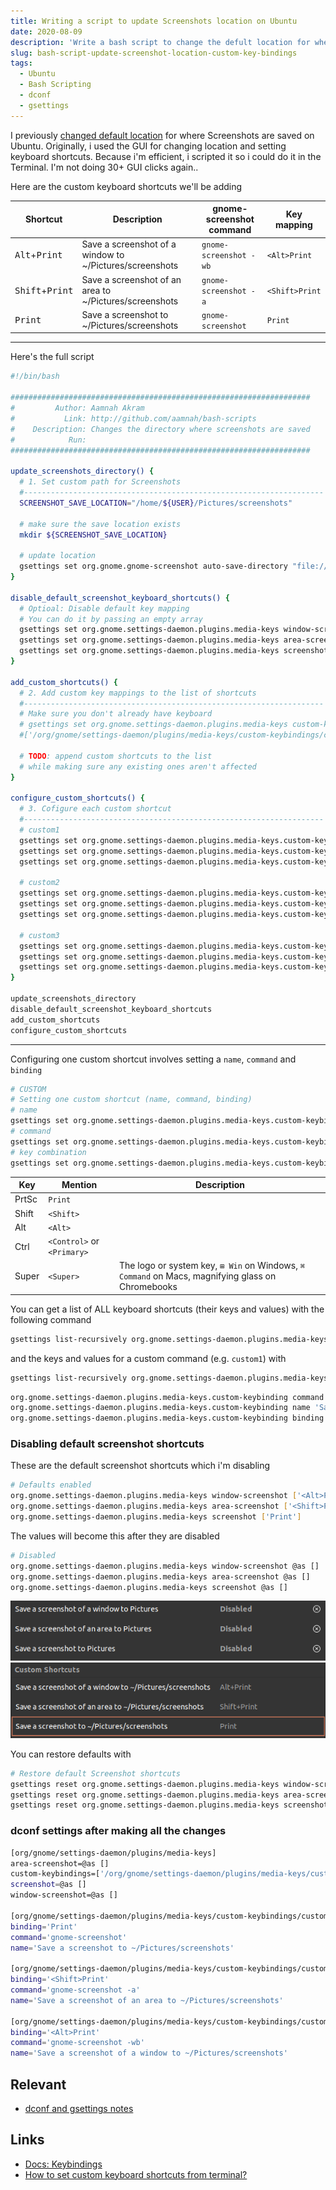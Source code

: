 ```yaml
---
title: Writing a script to update Screenshots location on Ubuntu
date: 2020-08-09
description: 'Write a bash script to change the defult location for where screenshots are saved on Ubuntu. Involves setting the location path, disabling default keyboard shortcuts for screenshots adn adding custom key bindings that use `gnome-screenshot` to take screenshots'
slug: bash-script-update-screenshot-location-custom-key-bindings
tags:
  - Ubuntu
  - Bash Scripting
  - dconf
  - gsettings
---
```


I previously [changed default location](link-to-other-article) for where Screenshots are saved on Ubuntu. Originally, i used the GUI for changing location and setting keyboard shortcuts. Because i'm efficient, i scripted it so i could do it in the Terminal. I'm not doing 30+ GUI clicks again..

Here are the custom keyboard shortcuts we'll be adding

| Shortcut                          | Description                                             | gnome-screenshot command | Key mapping    |
| --------------------------------- | ------------------------------------------------------- | ------------------------ | -------------- |
| <kbd>Alt</kbd>+<kbd>Print</kbd>   | Save a screenshot of a window to ~/Pictures/screenshots | `gnome-screenshot -wb`   | `<Alt>Print`   |
| <kbd>Shift</kbd>+<kbd>Print</kbd> | Save a screenshot of an area to ~/Pictures/screenshots  | `gnome-screenshot -a`    | `<Shift>Print` |
| <kbd>Print</kbd>                  | Save a screenshot to ~/Pictures/screenshots             | `gnome-screenshot`       | `Print`        |

---

Here's the full script

```bash
#!/bin/bash

###################################################################
#         Author: Aamnah Akram
#           Link: http://github.com/aamnah/bash-scripts
#    Description: Changes the directory where screenshots are saved
#            Run:
###################################################################

update_screenshots_directory() {
  # 1. Set custom path for Screenshots
  #-------------------------------------------------------------------
  SCREENSHOT_SAVE_LOCATION="/home/${USER}/Pictures/screenshots"

  # make sure the save location exists
  mkdir ${SCREENSHOT_SAVE_LOCATION}

  # update location
  gsettings set org.gnome.gnome-screenshot auto-save-directory "file:///${SCREENSHOT_SAVE_LOCATION}"
}

disable_default_screenshot_keyboard_shortcuts() {
  # Optioal: Disable default key mapping
  # You can do it by passing an empty array
  gsettings set org.gnome.settings-daemon.plugins.media-keys window-screenshot []
  gsettings set org.gnome.settings-daemon.plugins.media-keys area-screenshot []
  gsettings set org.gnome.settings-daemon.plugins.media-keys screenshot []
}

add_custom_shortcuts() {
  # 2. Add custom key mappings to the list of shortcuts
  #-------------------------------------------------------------------
  # Make sure you don't already have keyboard
  # gsettings set org.gnome.settings-daemon.plugins.media-keys custom-keybindings "[<altered_list>]"
  #['/org/gnome/settings-daemon/plugins/media-keys/custom-keybindings/custom0/', '/org/gnome/settings-daemon/plugins/media-keys/custom-keybindings/custom1/']

  # TODO: append custom shortcuts to the list
  # while making sure any existing ones aren't affected
}

configure_custom_shortcuts() {
  # 3. Cofigure each custom shortcut
  #-------------------------------------------------------------------
  # custom1
  gsettings set org.gnome.settings-daemon.plugins.media-keys.custom-keybinding:/org/gnome/settings-daemon/plugins/media-keys/custom-keybindings/custom1/ name 'Save a screenshot to ~/Pictures/screenshots'
  gsettings set org.gnome.settings-daemon.plugins.media-keys.custom-keybinding:/org/gnome/settings-daemon/plugins/media-keys/custom-keybindings/custom1/ command 'gnome-screenshot'
  gsettings set org.gnome.settings-daemon.plugins.media-keys.custom-keybinding:/org/gnome/settings-daemon/plugins/media-keys/custom-keybindings/custom1/ binding 'Print'

  # custom2
  gsettings set org.gnome.settings-daemon.plugins.media-keys.custom-keybinding:/org/gnome/settings-daemon/plugins/media-keys/custom-keybindings/custom2/ name 'Save a screenshot of an area to ~/Pictures/screenshots'
  gsettings set org.gnome.settings-daemon.plugins.media-keys.custom-keybinding:/org/gnome/settings-daemon/plugins/media-keys/custom-keybindings/custom2/ command 'gnome-screenshot -a'
  gsettings set org.gnome.settings-daemon.plugins.media-keys.custom-keybinding:/org/gnome/settings-daemon/plugins/media-keys/custom-keybindings/custom2/ binding '<Shift>Print'

  # custom3
  gsettings set org.gnome.settings-daemon.plugins.media-keys.custom-keybinding:/org/gnome/settings-daemon/plugins/media-keys/custom-keybindings/custom3/ name 'Save a screenshot of a window to ~/Pictures/screenshots'
  gsettings set org.gnome.settings-daemon.plugins.media-keys.custom-keybinding:/org/gnome/settings-daemon/plugins/media-keys/custom-keybindings/custom3/ command 'gnome-screenshot -wb'
  gsettings set org.gnome.settings-daemon.plugins.media-keys.custom-keybinding:/org/gnome/settings-daemon/plugins/media-keys/custom-keybindings/custom3/ binding '<Alt>Print'
}

update_screenshots_directory
disable_default_screenshot_keyboard_shortcuts
add_custom_shortcuts
configure_custom_shortcuts
```

---

Configuring one custom shortcut involves setting a `name`, `command` and `binding`

```bash
# CUSTOM
# Setting one custom shortcut (name, command, binding)
# name
gsettings set org.gnome.settings-daemon.plugins.media-keys.custom-keybinding:/org/gnome/settings-daemon/plugins/media-keys/custom-keybindings/custom1/ name '<newname>'
# command
gsettings set org.gnome.settings-daemon.plugins.media-keys.custom-keybinding:/org/gnome/settings-daemon/plugins/media-keys/custom-keybindings/custom1/ command '<newcommand>'
# key combination
gsettings set org.gnome.settings-daemon.plugins.media-keys.custom-keybinding:/org/gnome/settings-daemon/plugins/media-keys/custom-keybindings/custom1/ binding '<key_combination>'
```

| Key   | Mention                    | Description                                                                                      |
| ----- | -------------------------- | ------------------------------------------------------------------------------------------------ |
| PrtSc | `Print`                    |                                                                                                  |
| Shift | `<Shift>`                  |                                                                                                  |
| Alt   | `<Alt>`                    |                                                                                                  |
| Ctrl  | `<Control>` or `<Primary>` |                                                                                                  |
| Super | `<Super>`                  | The logo or system key, `⊞ Win` on Windows, `⌘ Command` on Macs, magnifying glass on Chromebooks |

You can get a list of ALL keyboard shortcuts (their keys and values) with the following command

```bash
gsettings list-recursively org.gnome.settings-daemon.plugins.media-keys
```

and the keys and values for a custom command (e.g. `custom1`) with

```bash
gsettings list-recursively org.gnome.settings-daemon.plugins.media-keys.custom-keybinding:/org/gnome/settings-daemon/plugins/media-keys/custom-keybindings/custom1/
```

```bash
org.gnome.settings-daemon.plugins.media-keys.custom-keybinding command 'gnome-screenshot -a'
org.gnome.settings-daemon.plugins.media-keys.custom-keybinding name 'Save a screenshot of an area to ~/Pictures/screenshots'
org.gnome.settings-daemon.plugins.media-keys.custom-keybinding binding '<Shift>Print'
```

### Disabling default screenshot shortcuts

These are the default screenshot shortcuts which i'm disabling

```bash
# Defaults enabled
org.gnome.settings-daemon.plugins.media-keys window-screenshot ['<Alt>Print']
org.gnome.settings-daemon.plugins.media-keys area-screenshot ['<Shift>Print']
org.gnome.settings-daemon.plugins.media-keys screenshot ['Print']
```

The values will become this after they are disabled

```bash
# Disabled
org.gnome.settings-daemon.plugins.media-keys window-screenshot @as []
org.gnome.settings-daemon.plugins.media-keys area-screenshot @as []
org.gnome.settings-daemon.plugins.media-keys screenshot @as []
```

![disable default screenshot shortcuts](./images/disable_default_screenshot_shortcuts.png)
![custom screenshot shortcuts](./images/custom_screenshot_shortcuts.png)

You can restore defaults with

```bash
# Restore default Screenshot shortcuts
gsettings reset org.gnome.settings-daemon.plugins.media-keys window-screenshot
gsettings reset org.gnome.settings-daemon.plugins.media-keys area-screenshot
gsettings reset org.gnome.settings-daemon.plugins.media-keys screenshot
```

### dconf settings after making all the changes

```sh
[org/gnome/settings-daemon/plugins/media-keys]
area-screenshot=@as []
custom-keybindings=['/org/gnome/settings-daemon/plugins/media-keys/custom-keybindings/custom0/', '/org/gnome/settings-daemon/plugins/media-keys/custom-keybindings/custom1/', '/org/gnome/settings-daemon/plugins/media-keys/custom-keybindings/custom2/']
screenshot=@as []
window-screenshot=@as []

[org/gnome/settings-daemon/plugins/media-keys/custom-keybindings/custom0]
binding='Print'
command='gnome-screenshot'
name='Save a screenshot to ~/Pictures/screenshots'

[org/gnome/settings-daemon/plugins/media-keys/custom-keybindings/custom1]
binding='<Shift>Print'
command='gnome-screenshot -a'
name='Save a screenshot of an area to ~/Pictures/screenshots'

[org/gnome/settings-daemon/plugins/media-keys/custom-keybindings/custom2]
binding='<Alt>Print'
command='gnome-screenshot -wb'
name='Save a screenshot of a window to ~/Pictures/screenshots'
```

## Relevant

- [dconf and gsettings notes](/dconf-gsettings-notes)

## Links

- [Docs: Keybindings](https://wiki.ubuntu.com/Keybindings)
- [How to set custom keyboard shortcuts from terminal?](https://askubuntu.com/a/597414/897311)
